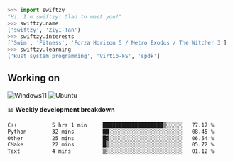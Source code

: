 ```python
>>> import swiftzy
"Hi, I'm swiftzy! Glad to meet you!"
>>> swiftzy.name
('swiftzy', 'Ziy1-Tan')
>>> swiftzy.interests
['Swim', 'Fitness', 'Forza Horizon 5 / Metro Exodus / The Witcher 3']
>>> swiftzy.learning
['Rust system programming', 'Virtio-FS', 'spdk']
```

## Working on

![Windows11](https://img.shields.io/badge/Windows%2011-00adef?style=flat-square&logo=windows&logoColor=ffffff)
![Ubuntu](https://img.shields.io/badge/Ubuntu%20(WSL)-dd4814?style=flat-square&logo=ubuntu&logoColor=ffffff)

📊 **Weekly development breakdown**
<!--START_SECTION:waka-->

```txt
C++           5 hrs 1 min     ███████████████████▒░░░░░   77.17 %
Python        32 mins         ██░░░░░░░░░░░░░░░░░░░░░░░   08.45 %
Other         25 mins         █▓░░░░░░░░░░░░░░░░░░░░░░░   06.54 %
CMake         22 mins         █▒░░░░░░░░░░░░░░░░░░░░░░░   05.72 %
Text          4 mins          ▒░░░░░░░░░░░░░░░░░░░░░░░░   01.12 %
```

<!--END_SECTION:waka-->
